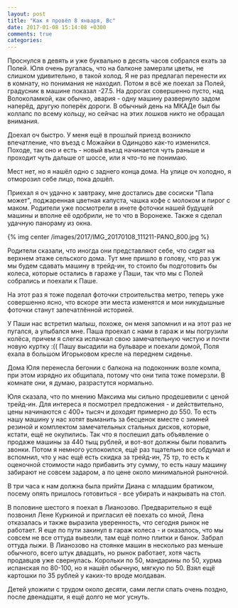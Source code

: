 ```yaml
---
layout: post
title: "Как я провёл 8 января, Вс"
date: 2017-01-08 15:14:08 +0300
comments: true
categories: 
---
```

Проснулся в девять и уже буквально в десять часов собрался ехать за Полей. Юля очень ругалась, что на балконе замерзли цветы, не слишком удивительно, в такой холод. Я не раз предлагал перенести их в комнату, но понимания не находил. Потом я всё же поехал за Полей, градусник в машине показал -27.5. На дорогах совершенно пусто, над Волоколамкой, как обычно, авария - одну машину развернуло задом наперёд, другую поперёк дороги. В обычный день на МКАДе был бы коллапс по всему кольцу, но сейчас на этих лошков никто не обращал внимания.

Доехал оч быстро. У меня ещё в прошлый приезд возникло впечатление, что въезд с Можайки в Одинцово как-то изменился. Походе, так оно и есть - новый въезд начинается чуть раньше и проходит чуть дальше от шоссе, или я что-то не понимаю.

Мест нет, но я нашёл одно с заднего конца дома. На улице оч холодно, я отморозил себе лицо, пока дошёл.

Приехал я оч удачно к завтраку, мне достались две сосиски "Папа может", поджаренная цветная капуста, чашка кофе с молоком и пирог с маком. Родители уже посмотрели в инете фоточки нашей будущей машины и вполне её одобрили, не то что в Воронеже. Также я сделал удачную панораму из окна.

{% img center /images/2017/IMG_20170108_111211-PANO_800.jpg %}

Родители сказали, что иногда они представляют себе, что сидят на верхнем этаже сельского дома. Тут мне пришло в голову, что раз уж мы будем сдавать машину в трейд-ин, то стоило бы подготовить бы колеса, которые остались в гараже у Паши, так что мы с Полей собрались и поехали к Паше. 

На этот раз я тоже поделал фоточки строительства метро, теперь уже совершенно ясно, что вскоре эти места изменятся и мои никудышные фоточки станут запечатлённой историей.

У Паши нас встретил малыш, похоже, он меня запомнил и на этот раз не пугался, а улыбался мне. Паша проехал с нами в гараж и мы погрузили колёса, причем я слегка испачкал свою замечательную чистую и почти новую куртку :(( Пашу высадили на бульваре и поехали домой, Поля ехала в большом Игорьковом кресле на переднем сиденье. 

Дома Юля перенесла бегонии с балкона на подоконник возле компа, при этом изрядно их общипала, потому что они типа тоже померзли. В комнате они, я думаю, разрастутся нормально.

Юля сказала, что по мнению Максима мы сильно продешевили с ценой трейд-ин. Для интереса я посмотрел предложения - и действительно, цены начинаются с 400+ тысяч и доходят примерно до 550. То есть нашу машину у нас хотят выманить за бесценок вместе с зимней резиной и комплектом замечательных стальных дисков, которые, кстати, ещё не окупились. Так что я поспешил дать объявление о продаже машины за 440 тыщ рублей, и вот-вот должны были повалить звонки. Потом я немного успокоился, ещё раз тщательно все обдумал и вспомнил, что у нас ещё есть скидка за трейд-ин, 75 тр, то есть к оценочной стоимости надо прибавить эту сумму, то есть нашу машину забирают не совсем задаром, а по цене около минимальной рыночной.

В три часа к нам должна была прийти Диана с младшим братиком, посему опять пришлось готовиться - все убирать и накрывать на стол. 


В половине шестого я поехал в Лианозово. Предварительно я ещё позвонил Лене Куркиной и пригласил её поехать со мной, Лена отказалась и также выразила уверенность, что сегодня рынок не работает. Я еще по пути закинул в гараж колеса - и оказалось, что мы совсем не все оттуда вывезли, там ещё полно плитки и банок. Забрал оттуда лыжи. В Лианозово на стоянке машин в несколько раз меньше обычного, всего штук двадцать, но рынок работает, хотя часть продавцов уже свернулась. Корольки по 50, мандарины по 50, хурма испанская по 80-100, но я нашёл обычную, мягкую по 50. Взял ещё картошки по 35 рублей у каких-то вроде молдаван. 

Детей уложили с трудом около десяти, сами легли спать очень поздно, после двенадцати, я ещё долго не мог уснуть.

